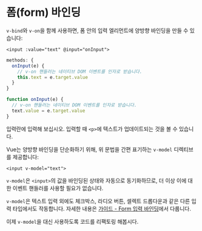 # 폼(form) 바인딩

`v-bind`와 `v-on`을 함께 사용하면, 폼 안의 입력 엘리먼트에 양방향 바인딩을 만들 수 있습니다:

```vue-html
<input :value="text" @input="onInput">
```

<div class="options-api">

```js
methods: {
  onInput(e) {
    // v-on 핸들러는 네이티브 DOM 이벤트를 인자로 받습니다.
    this.text = e.target.value
  }
}
```

</div>

<div class="composition-api">

```js
function onInput(e) {
  // v-on 핸들러는 네이티브 DOM 이벤트를 인자로 받습니다.
  text.value = e.target.value
}
```

</div>

입력란에 입력해 보십시오.
입력할 때 `<p>`에 텍스트가 업데이트되는 것을 볼 수 있습니다.

Vue는 양방향 바인딩을 단순화하기 위해, 위 문법을 간편 표기하는 `v-model` 디렉티브를 제공합니다:

```vue-html
<input v-model="text">
```

`v-model`은 `<input>`의 값을 바인딩된 상태와 자동으로 동기화하므로,
더 이상 이에 대한 이벤트 핸들러를 사용할 필요가 없습니다.

`v-model`은 텍스트 입력 외에도 체크박스, 라디오 버튼, 셀렉트 드롭다운과 같은 다른 입력 타입에서도 작동합니다.
자세한 내용은 <a target="_blank" href="/guide/essentials/forms.html">가이드 - Form 입력 바인딩</a>에서 다룹니다.

이제 `v-model`을 대신 사용하도록 코드를 리팩토링 해봅시다.
